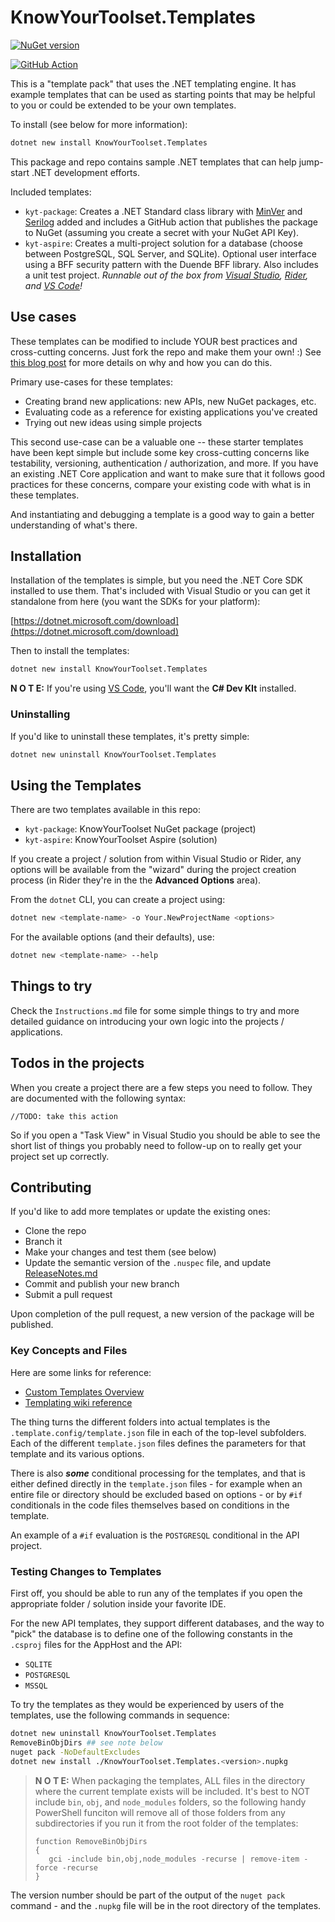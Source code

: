# KnowYourToolset.Templates

[![NuGet version](https://img.shields.io/nuget/v/KnowYourToolset.Templates.svg?style=flat&label=nuget%3A%20KnowYourToolset.Templates)](https://www.nuget.org/packages/KnowYourToolset.Templates)

[![GitHub Action](https://github.com/dahlsailrunner/knowyourtoolset-templates/actions/workflows/pack-and-publish-templates.yml/badge.svg)](https://github.com/dahlsailrunner/knowyourtoolset-templates/actions/workflows/pack-and-publish-templates.yml)

This is a "template pack" that uses the .NET templating engine.  It has example templates
that can be used as starting points that may be helpful to you or could be extended
to be your own templates.

To install (see below for more information):

```bash
dotnet new install KnowYourToolset.Templates
```  

This package and repo contains sample .NET templates that can help jump-start .NET development efforts.

Included templates:

* `kyt-package`: Creates a .NET Standard class library with [MinVer](https://github.com/adamralph/minver)
and [Serilog](https://github.com/serilog/serilog) added and includes a GitHub action
that publishes the package to NuGet (assuming you create a secret with your NuGet API Key).
* `kyt-aspire`: Creates a multi-project solution for a database (choose between PostgreSQL,
SQL Server, and SQLite). Optional user interface using a BFF security pattern with the Duende BFF library. Also includes a unit test project.  *Runnable out
of the box from [Visual Studio](https://visualstudio.microsoft.com/), [Rider](https://www.jetbrains.com/rider/), and [VS Code](https://code.visualstudio.com/)!*

## Use cases

These templates can be modified to include YOUR best practices and cross-cutting concerns.  Just fork the repo
and make them your own!  :)  See [this blog post](https://knowyourtoolset.com/2024/11/templates-optional-content/)
for more details on why and how you can do this.

Primary use-cases for these templates:

* Creating brand new applications: new APIs, new NuGet packages, etc.
* Evaluating code as a reference for existing applications you've created
* Trying out new ideas using simple projects

This second use-case can be a valuable one -- these starter templates have been kept simple but include
some key cross-cutting concerns like testability, versioning, authentication / authorization, and more.  If
you have an existing .NET Core application and want to make sure that it follows good
practices for these concerns, compare your existing code with what is in these templates.  

And instantiating and debugging a template is a good way to gain a better understanding of what's there.

## Installation

Installation of the templates is simple, but you need the .NET Core SDK installed
to use them.  That's included with Visual Studio or you
can get it standalone from here (you want the SDKs for your platform):

[https://dotnet.microsoft.com/download](https://dotnet.microsoft.com/download)

Then to install the templates:

```bash
dotnet new install KnowYourToolset.Templates
```

**N O T E:** If you're using [VS Code](https://code.visualstudio.com/), you'll want the **C# Dev KIt** installed.

### Uninstalling

If you'd like to uninstall these templates, it's pretty simple:

```bash
dotnet new uninstall KnowYourToolset.Templates
```

## Using the Templates

There are two templates available in this repo:

* `kyt-package`: KnowYourToolset NuGet package (project)
* `kyt-aspire`: KnowYourToolset Aspire (solution)

If you create a project / solution from within Visual Studio or Rider, any options will be
available from the "wizard" during the project creation process (in Rider they're in the
the **Advanced Options** area).

From the `dotnet` CLI, you can create a project using:

```bash
dotnet new <template-name> -o Your.NewProjectName <options>
```

For the available options (and their defaults), use:

```bash
dotnet new <template-name> --help
```

## Things to try

Check the `Instructions.md` file for some simple things to try and more detailed guidance on introducing
your own logic into the projects / applications.

## Todos in the projects

When you create a project there are a few steps you need to follow.  They are documented with the following syntax:

`//TODO: take this action`

So if you open a "Task View" in Visual Studio you should be able to see the short list of things you probably need to follow-up on to really get your project set up correctly.

## Contributing

If you'd like to add more templates or update the existing ones:

* Clone the repo
* Branch it
* Make your changes and test them (see below)
* Update the semantic version of the `.nuspec` file, and update [ReleaseNotes.md](./ReleaseNotes.md)
* Commit and publish your new branch
* Submit a pull request

Upon completion of the pull request, a new version of the package will be published.

### Key Concepts and Files

Here are some links for reference:

* [Custom Templates Overview](https://learn.microsoft.com/en-us/dotnet/core/tools/custom-templates)
* [Templating wiki reference](https://github.com/dotnet/templating/wiki)

The thing turns the different folders into actual templates
is the `.template.config/template.json` file in each of the
top-level subfolders.  Each of the different `template.json`
files defines the parameters for that template and its
various options.

There is also ***some*** conditional processing for the templates,
and that is either defined directly in the `template.json` files -
for example when an entire file or directory should be excluded
based on options - or by `#if` conditionals in the code files
themselves based on conditions in the template.

An example of a `#if` evaluation is the `POSTGRESQL` conditional
in the API project.

### Testing Changes to Templates

First off, you should be able to run any of the templates if
you open the appropriate folder / solution inside your favorite IDE.

For the new API templates, they support different databases, and the way to "pick" the database is
to define one of the following constants in the `.csproj` files for the AppHost and the API:

* `SQLITE`
* `POSTGRESQL`
* `MSSQL`

To try the templates as they would be experienced by users of the templates, use the following commands
in sequence:

```bash
dotnet new uninstall KnowYourToolset.Templates
RemoveBinObjDirs ## see note below
nuget pack -NoDefaultExcludes
dotnet new install ./KnowYourToolset.Templates.<version>.nupkg
```

> **N O T E:** When packaging the templates, ALL files in the directory where the current template
> exists will be included. It's best to NOT include `bin`, `obj`, and `node_modules` folders, so
> the following handy PowerShell funciton will remove all of those folders from any subdirectories if you
> run it from the root folder of the templates:
>
> ```posh
> function RemoveBinObjDirs 
> {
>    gci -include bin,obj,node_modules -recurse | remove-item -force -recurse
> }
> ```
>

The version number should be part of the output of the
`nuget pack` command - and the `.nupkg` file will be in the
root directory of the templates.
